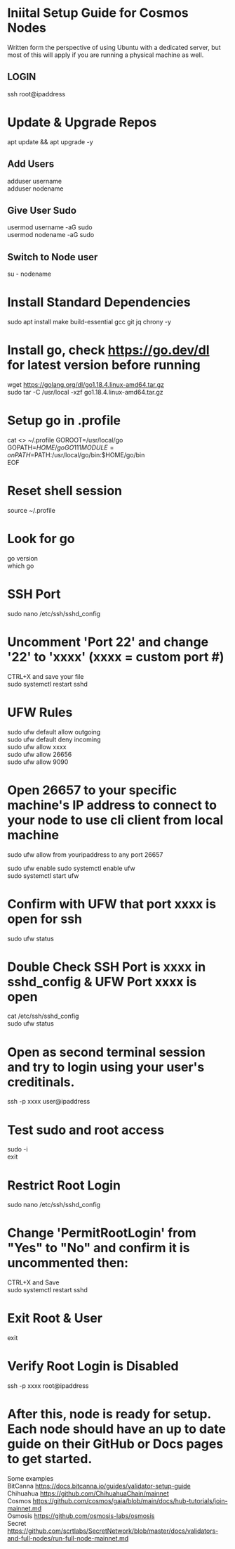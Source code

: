 # Iniital Setup Guide for Cosmos Nodes
Written form the perspective of using Ubuntu with a dedicated server, but most of this will apply if you are running a physical machine as well.

## LOGIN
ssh root@ipaddress

# Update & Upgrade Repos
apt update && apt upgrade -y

## Add Users
adduser username  
adduser nodename  

## Give User Sudo
usermod username -aG sudo  
usermod nodename -aG sudo

## Switch to Node user
su - nodename

# Install Standard Dependencies
sudo apt install make build-essential gcc git jq chrony -y

# Install go, check https://go.dev/dl for latest version before running
wget https://golang.org/dl/go1.18.4.linux-amd64.tar.gz  
sudo tar -C /usr/local -xzf go1.18.4.linux-amd64.tar.gz

# Setup go in .profile
cat <<EOF >> ~/.profile
GOROOT=/usr/local/go  
GOPATH=$HOME/go  
GO111MODULE=on  
PATH=$PATH:/usr/local/go/bin:$HOME/go/bin  
 EOF

# Reset shell session
source ~/.profile

# Look for go
go version  
which go

# SSH Port
sudo nano /etc/ssh/sshd_config

# Uncomment 'Port 22' and change '22' to 'xxxx' (xxxx = custom port #)
CTRL+X and save your file  
sudo systemctl restart sshd

# UFW Rules
sudo ufw default allow outgoing  
sudo ufw default deny incoming  
sudo ufw allow xxxx  
sudo ufw allow 26656  
sudo ufw allow 9090

# Open 26657 to your specific machine's IP address to connect to your node to use cli client from local machine
sudo ufw allow from youripaddress to any port 26657

sudo ufw enable
sudo systemctl enable ufw  
sudo systemctl start ufw

# Confirm with UFW that port xxxx is open for ssh
sudo ufw status

# Double Check SSH Port is xxxx in sshd_config & UFW Port xxxx is open
cat /etc/ssh/sshd_config  
sudo ufw status

# Open as second terminal session and try to login using your user's creditinals.
ssh -p xxxx user@ipaddress

# Test sudo and root access
sudo -i  
exit

# Restrict Root Login
sudo nano /etc/ssh/sshd_config  
 
# Change 'PermitRootLogin' from "Yes" to "No" and confirm it is uncommented then: 
CTRL+X and Save  
sudo systemctl restart sshd

# Exit Root & User
exit

# Verify Root Login is Disabled
ssh -p xxxx root@ipaddress

# After this, node is ready for setup. Each node should have an up to date guide on their GitHub or Docs pages to get started.

Some examples  
BitCanna https://docs.bitcanna.io/guides/validator-setup-guide  
Chihuahua https://github.com/ChihuahuaChain/mainnet  
Cosmos https://github.com/cosmos/gaia/blob/main/docs/hub-tutorials/join-mainnet.md  
Osmosis https://github.com/osmosis-labs/osmosis  
Secret https://github.com/scrtlabs/SecretNetwork/blob/master/docs/validators-and-full-nodes/run-full-node-mainnet.md
